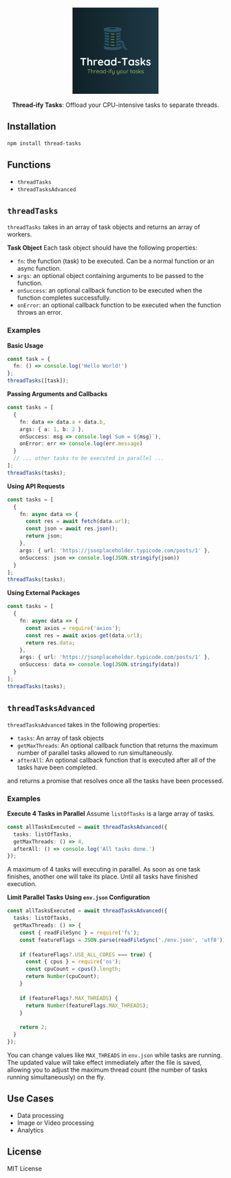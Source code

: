 <p align="center">
<img src="./logo.png" width="200" height="200" alt="Codeium Logo" >
</p>
<p align="center">
<b>Thread-ify Tasks</b>: Offload your CPU-intensive tasks to separate threads.
</p>


## Installation

```bash
npm install thread-tasks
```

## Functions
- `threadTasks`
- `threadTasksAdvanced`

## `threadTasks`
`threadTasks` takes in an array of task objects and returns an array of workers.

**Task Object**
Each task object should have the following properties:
- `fn`: the function (task) to be executed. Can be a normal function or an async function.
- `args`: an optional object containing arguments to be passed to the function.
- `onSuccess`: an optional callback function to be executed when the function completes successfully.
- `onError`: an optional callback function to be executed when the function throws an error.

### Examples

**Basic Usage**
```typescript
const task = {
  fn: () => console.log('Hello World!')
};
threadTasks([task]);
```

**Passing Arguments and Callbacks**
```typescript
const tasks = [
  {
    fn: data => data.a + data.b,
    args: { a: 1, b: 2 },
    onSuccess: msg => console.log(`Sum = ${msg}`),
    onError: err => console.log(err.message)
  }
  // ... other tasks to be executed in parallel ...
];
threadTasks(tasks);
```
**Using API Requests**
```typescript
const tasks = [
  {
    fn: async data => {
      const res = await fetch(data.url);
      const json = await res.json();
      return json;
    },
    args: { url: 'https://jsonplaceholder.typicode.com/posts/1' },
    onSuccess: json => console.log(JSON.stringify(json))
  }
];
threadTasks(tasks);
```

**Using External Packages**
```typescript
const tasks = [
  {
    fn: async data => {
      const axios = require('axios');
      const res = await axios.get(data.url);
      return res.data;
    },
    args: { url: 'https://jsonplaceholder.typicode.com/posts/1' },
    onSuccess: data => console.log(JSON.stringify(data))
  }
];
threadTasks(tasks);
```

## `threadTasksAdvanced`
`threadTasksAdvanced` takes in the following properties:

- `tasks`: An array of task objects
- `getMaxThreads`: An optional callback function that returns the maximum number of parallel tasks allowed to run simultaneously.
-  `afterAll`: An optional callback function that is executed after all of the tasks have been completed.

and returns a promise that resolves once all the tasks have been processed.

### Examples

**Execute 4 Tasks in Parallel**
Assume `listOfTasks` is a large array of tasks.
```typescript
const allTasksExecuted = await threadTasksAdvanced({
  tasks: listOfTasks,
  getMaxThreads: () => 4,
  afterAll: () => console.log('All tasks done.')
});
```
A maximum of 4 tasks will executing in parallel. As soon as one task finishes, another one will take its place. Until all tasks have finished execution.

**Limit Parallel Tasks Using `env.json` Configuration**
```typescript
const allTasksExecuted = await threadTasksAdvanced({
  tasks: listOfTasks,
  getMaxThreads: () => {
    const { readFileSync } = require('fs');
    const featureFlags = JSON.parse(readFileSync('./env.json', 'utf8'));

    if (featureFlags?.USE_ALL_CORES === true) {
      const { cpus } = require('os');
      const cpuCount = cpus().length;
      return Number(cpuCount);
    }
    
    if (featureFlags?.MAX_THREADS) {
      return Number(featureFlags.MAX_THREADS);
    }
    
    return 2;
  }
});
```
You can change values like `MAX_THREADS` in `env.json` while tasks are running. The updated value will take effect immediately after the file is saved, allowing you to adjust the maximum thread count (the number of tasks running simultaneously) on the fly.

## Use Cases

- Data processing
- Image or Video processing
- Analytics

## License
MIT License
